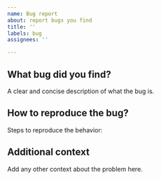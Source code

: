 ```yaml
---
name: Bug report
about: report bugs you find
title: ''
labels: bug
assignees: ''

---
```


## What bug did you find?

A clear and concise description of what the bug is.

## How to reproduce the bug?

Steps to reproduce the behavior:

## Additional context

Add any other context about the problem here.
